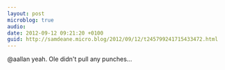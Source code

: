 ```yaml
---
layout: post
microblog: true
audio: 
date: 2012-09-12 09:21:20 +0100
guid: http://samdeane.micro.blog/2012/09/12/t245799241715433472.html
---
```

@aallan yeah. Ole didn't pull any punches...
